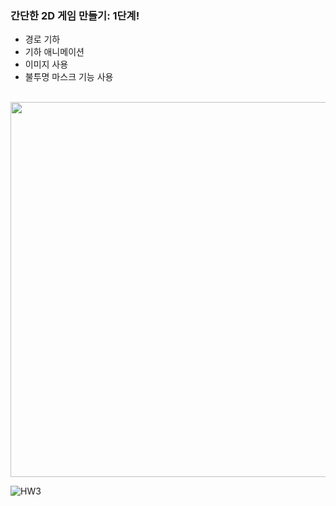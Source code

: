 ### 간단한 2D 게임 만들기: 1단계!

- 경로 기하
- 기하 애니메이션
- 이미지 사용
- 불투명 마스크 기능 사용
<br><br>

<img src="https://user-images.githubusercontent.com/64337152/118355066-11f06600-b5a9-11eb-8348-1dc0b8fe7beb.png" width="600">

![HW3](https://user-images.githubusercontent.com/64337152/118355175-ac50a980-b5a9-11eb-86f6-c2943c5ea3e2.gif)
